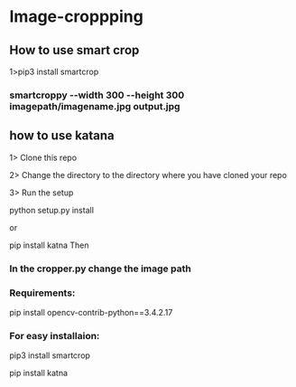 # Image-croppping

## How to use smart crop

1>pip3 install smartcrop

### smartcroppy --width 300 --height 300 imagepath/imagename.jpg output.jpg 

## how to use katana

1> Clone this repo

2> Change the directory to the directory where you have cloned your repo

3> Run the setup

python setup.py install

or 

pip install katna
Then

### In the cropper.py change the image path

### Requirements:

pip install opencv-contrib-python==3.4.2.17

### For easy installaion:

pip3 install smartcrop

pip install katna



